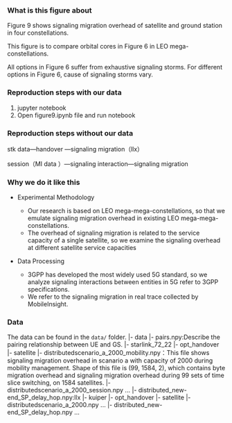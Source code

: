 ### What is this figure about

Figure 9 shows signaling migration overhead of satellite and ground station in four constellations.

This figure is to compare orbital cores in Figure 6 in LEO mega-constellations.

All options in Figure 6 suffer from exhaustive signaling storms. For different options in Figure 6, cause of signaling storms vary. 

### Reproduction steps with our data

1.    jupyter notebook
2.   Open figure9.ipynb file and run notebook

### Reproduction steps without our data

stk data—handover —signaling migration（llx）

session（MI data ）—signaling interaction—signaling migration

### Why we do it like this

+ Experimental Methodology
  + Our research is based on LEO mega-mega-constellations, so that we emulate signaling migration overhead in existing LEO mega-mega-constellations.
  + The overhead of signaling migration is related to the service capacity of a single satellite, so we examine the signaling overhead at different satellite service capacities

+ Data Processing
 	+ 3GPP has developed the most widely used 5G standard, so we analyze signaling interactions between entities in 5G refer to 3GPP specifications.
 	+ We refer to the signaling migration in real trace collected by MobileInsight. 

### Data
The data can be found in the `data/` folder.
|- data
		|- pairs.npy:Describe the pairing relationship between UE and GS.
		|- starlink_72_22
			|- opt_handover
				|- satellite
					|- distributedscenario_a_2000_mobility.npy：This file shows signaling migration overhead in scanario a with capacity of 2000 during mobility management. Shape of this file is (99, 1584, 2), which contains byte migration overhead and signaling migration overhead during 99 sets of time slice switching, on 1584 satellites.
					|- distributedscenario_a_2000_session.npy
					...
			|- distributed_new-end_SP_delay_hop.npy:llx
		|- kuiper
			|- opt_handover
				|- satellite
					|- distributedscenario_a_2000.npy
					...
			|- distributed_new-end_SP_delay_hop.npy
		...
			

